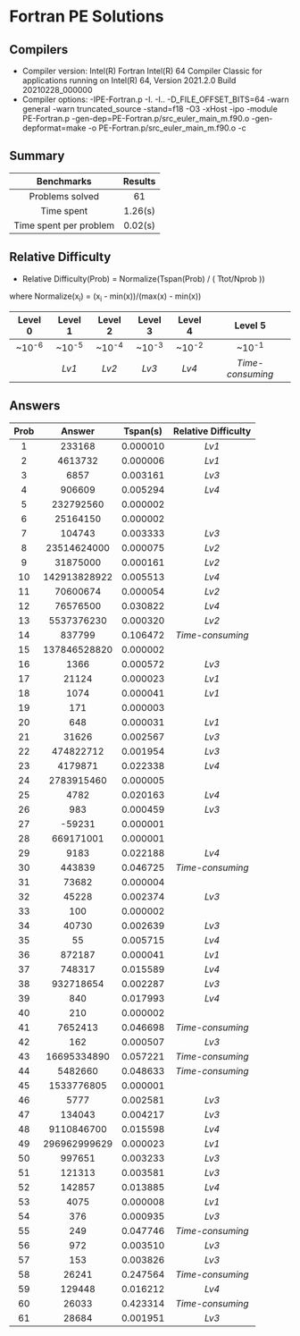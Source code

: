 # Fortran PE Solutions

## Compilers

- Compiler version: Intel(R) Fortran Intel(R) 64 Compiler Classic for applications running on Intel(R) 64, Version 2021.2.0 Build 20210228_000000
- Compiler options: -IPE-Fortran.p -I. -I.. -D_FILE_OFFSET_BITS=64 -warn general -warn truncated_source -stand=f18 -O3 -xHost -ipo -module PE-Fortran.p -gen-dep=PE-Fortran.p/src_euler_main_m.f90.o -gen-depformat=make -o PE-Fortran.p/src_euler_main_m.f90.o -c

## Summary

|Benchmarks|Results|
|:----:|:----:|
|Problems solved|  61|
|Time spent|     1.26(s)|
|Time spent per problem|     0.02(s)|

## Relative Difficulty

- Relative Difficulty(Prob) =  Normalize(Tspan(Prob) / ( Ttot/Nprob ))

where Normalize(x<sub>i</sub>) =  (x<sub>i</sub> - min(x))/(max(x) - min(x))

|Level 0|Level 1|Level 2|Level 3|Level 4|Level 5|
|:----:|:----:|:----:|:----:|:----:|:----:|
|~10<sup>-6</sup>|~10<sup>-5</sup>|~10<sup>-4</sup>|~10<sup>-3</sup>|~10<sup>-2</sup>|~10<sup>-1</sup>|
||_Lv1_|_Lv2_|_Lv3_|_Lv4_|_Time-consuming_|

## Answers

|Prob|Answer|Tspan(s)|Relative Difficulty|
|:----:|:----:|:----:|:----:|
|     1|              233168|  0.000010|                    _Lv1_|
|     2|             4613732|  0.000006|                    _Lv1_|
|     3|                6857|  0.003161|                    _Lv3_|
|     4|              906609|  0.005294|                    _Lv4_|
|     5|           232792560|  0.000002|                         |
|     6|            25164150|  0.000002|                         |
|     7|              104743|  0.003333|                    _Lv3_|
|     8|         23514624000|  0.000075|                    _Lv2_|
|     9|            31875000|  0.000161|                    _Lv2_|
|    10|        142913828922|  0.005513|                    _Lv4_|
|    11|            70600674|  0.000054|                    _Lv2_|
|    12|            76576500|  0.030822|                    _Lv4_|
|    13|          5537376230|  0.000320|                    _Lv2_|
|    14|              837799|  0.106472|         _Time-consuming_|
|    15|        137846528820|  0.000002|                         |
|    16|                1366|  0.000572|                    _Lv3_|
|    17|               21124|  0.000023|                    _Lv1_|
|    18|                1074|  0.000041|                    _Lv1_|
|    19|                 171|  0.000003|                         |
|    20|                 648|  0.000031|                    _Lv1_|
|    21|               31626|  0.002567|                    _Lv3_|
|    22|           474822712|  0.001954|                    _Lv3_|
|    23|             4179871|  0.022338|                    _Lv4_|
|    24|          2783915460|  0.000005|                         |
|    25|                4782|  0.020163|                    _Lv4_|
|    26|                 983|  0.000459|                    _Lv3_|
|    27|              -59231|  0.000001|                         |
|    28|           669171001|  0.000001|                         |
|    29|                9183|  0.022188|                    _Lv4_|
|    30|              443839|  0.046725|         _Time-consuming_|
|    31|               73682|  0.000004|                         |
|    32|               45228|  0.002374|                    _Lv3_|
|    33|                 100|  0.000002|                         |
|    34|               40730|  0.002639|                    _Lv3_|
|    35|                  55|  0.005715|                    _Lv4_|
|    36|              872187|  0.000041|                    _Lv1_|
|    37|              748317|  0.015589|                    _Lv4_|
|    38|           932718654|  0.002287|                    _Lv3_|
|    39|                 840|  0.017993|                    _Lv4_|
|    40|                 210|  0.000002|                         |
|    41|             7652413|  0.046698|         _Time-consuming_|
|    42|                 162|  0.000507|                    _Lv3_|
|    43|         16695334890|  0.057221|         _Time-consuming_|
|    44|             5482660|  0.048633|         _Time-consuming_|
|    45|          1533776805|  0.000001|                         |
|    46|                5777|  0.002581|                    _Lv3_|
|    47|              134043|  0.004217|                    _Lv3_|
|    48|          9110846700|  0.015598|                    _Lv4_|
|    49|        296962999629|  0.000023|                    _Lv1_|
|    50|              997651|  0.003233|                    _Lv3_|
|    51|              121313|  0.003581|                    _Lv3_|
|    52|              142857|  0.013885|                    _Lv4_|
|    53|                4075|  0.000008|                    _Lv1_|
|    54|                 376|  0.000935|                    _Lv3_|
|    55|                 249|  0.047746|         _Time-consuming_|
|    56|                 972|  0.003510|                    _Lv3_|
|    57|                 153|  0.003826|                    _Lv3_|
|    58|               26241|  0.247564|         _Time-consuming_|
|    59|              129448|  0.016212|                    _Lv4_|
|    60|               26033|  0.423314|         _Time-consuming_|
|    61|               28684|  0.001951|                    _Lv3_|
